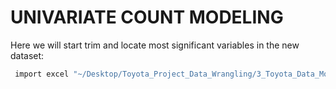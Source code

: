 # UNIVARIATE COUNT MODELING
Here we will start trim and locate most significant variables in the new dataset:


```v
 import excel "~/Desktop/Toyota_Project_Data_Wrangling/3_Toyota_Data_Modeling/DATASET/Final_DataSet.xlsx", sheet("DataSet") firstrow
```
